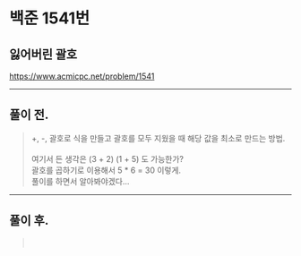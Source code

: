 # 백준 1541번

## 잃어버린 괄호
https://www.acmicpc.net/problem/1541
___
## 풀이 전.
> +, -, 괄호로 식을 만들고 괄호를 모두 지웠을 때 해당 값을 최소로 만드는 방법.</br></br>
> 여기서 든 생각은 (3 + 2) (1 + 5) 도 가능한가?</br>
> 괄호를 곱하기로 이용해서 5 * 6 = 30 이렇게.</br>
> 풀이를 하면서 알아봐야겠다...</br>
___
## 풀이 후.
> </br>